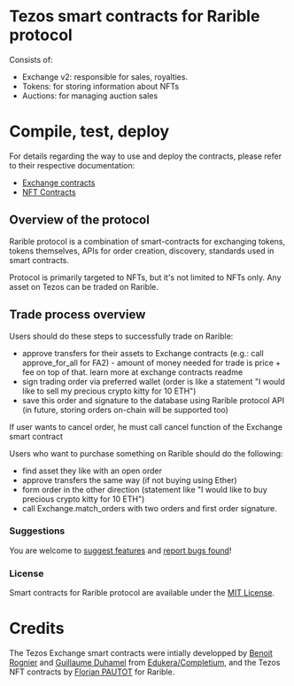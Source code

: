 # Tezos smart contracts for Rarible protocol

Consists of:

- Exchange v2: responsible for sales, royalties.
- Tokens: for storing information about NFTs
- Auctions: for managing auction sales

# Compile, test, deploy
For details regarding the way to use and deploy the contracts, please refer to their respective documentation:
- [Exchange contracts](exchange-v2/README.md)
- [NFT Contracts](tokens/README.md)

## Overview of the protocol

Rarible protocol is a combination of smart-contracts for exchanging tokens, tokens themselves, APIs for order creation, discovery, standards used in smart contracts.

Protocol is primarily targeted to NFTs, but it's not limited to NFTs only. Any asset on Tezos can be traded on Rarible.

## Trade process overview

Users should do these steps to successfully trade on Rarible:

- approve transfers for their assets to Exchange contracts (e.g.: call approve_for_all for FA2) - amount of money needed for trade is price + fee on top of that. learn more at exchange contracts readme
- sign trading order via preferred wallet (order is like a statement "I would like to sell my precious crypto kitty for 10 ETH")
- save this order and signature to the database using Rarible protocol API (in future, storing orders on-chain will be supported too)

If user wants to cancel order, he must call cancel function of the Exchange smart contract

Users who want to purchase something on Rarible should do the following:

- find asset they like with an open order
- approve transfers the same way (if not buying using Ether)
- form order in the other direction (statement like "I would like to buy precious crypto kitty for 10 ETH")
- call Exchange.match_orders with two orders and first order signature.

### Suggestions

You are welcome to [suggest features](https://github.com/rarible/protocol/discussions) and [report bugs found](https://github.com/rarible/protocol/issues)!

### License

Smart contracts for Rarible protocol are available under the [MIT License](LICENSE.md).

# Credits
The Tezos Exchange smart contracts were intially developped by [Benoit Rognier](https://www.linkedin.com/in/benoitrognier/) and [Guillaume Duhamel](https://www.linkedin.com/in/guillaumeduhamel/) from [Edukera/Completium](https://completium.com/), and the Tezos NFT contracts by [Florian PAUTOT](https://www.linkedin.com/in/florianpautot/) for Rarible.